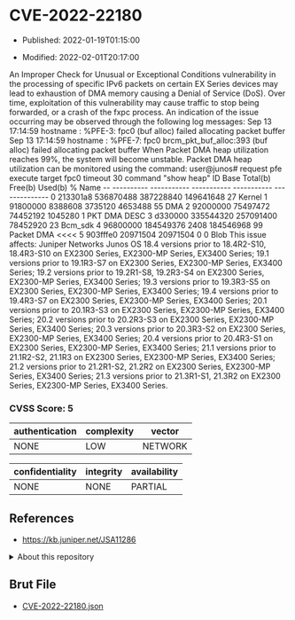 # CVE-2022-22180

- Published: 2022-01-19T01:15:00

- Modified: 2022-02-01T20:17:00

An Improper Check for Unusual or Exceptional Conditions vulnerability in the processing of specific IPv6 packets on certain EX Series devices may lead to exhaustion of DMA memory causing a Denial of Service (DoS). Over time, exploitation of this vulnerability may cause traffic to stop being forwarded, or a crash of the fxpc process. An indication of the issue occurring may be observed through the following log messages: Sep 13 17:14:59 hostname : %PFE-3: fpc0 (buf alloc) failed allocating packet buffer Sep 13 17:14:59 hostname : %PFE-7: fpc0 brcm_pkt_buf_alloc:393 (buf alloc) failed allocating packet buffer When Packet DMA heap utilization reaches 99%, the system will become unstable. Packet DMA heap utilization can be monitored using the command: user@junos# request pfe execute target fpc0 timeout 30 command "show heap" ID Base Total(b) Free(b) Used(b) % Name -- ---------- ----------- ----------- ----------- --- ----------- 0 213301a8 536870488 387228840 149641648 27 Kernel 1 91800000 8388608 3735120 4653488 55 DMA 2 92000000 75497472 74452192 1045280 1 PKT DMA DESC 3 d330000 335544320 257091400 78452920 23 Bcm_sdk 4 96800000 184549376 2408 184546968 99 Packet DMA <<<< 5 903fffe0 20971504 20971504 0 0 Blob This issue affects: Juniper Networks Junos OS 18.4 versions prior to 18.4R2-S10, 18.4R3-S10 on EX2300 Series, EX2300-MP Series, EX3400 Series; 19.1 versions prior to 19.1R3-S7 on EX2300 Series, EX2300-MP Series, EX3400 Series; 19.2 versions prior to 19.2R1-S8, 19.2R3-S4 on EX2300 Series, EX2300-MP Series, EX3400 Series; 19.3 versions prior to 19.3R3-S5 on EX2300 Series, EX2300-MP Series, EX3400 Series; 19.4 versions prior to 19.4R3-S7 on EX2300 Series, EX2300-MP Series, EX3400 Series; 20.1 versions prior to 20.1R3-S3 on EX2300 Series, EX2300-MP Series, EX3400 Series; 20.2 versions prior to 20.2R3-S3 on EX2300 Series, EX2300-MP Series, EX3400 Series; 20.3 versions prior to 20.3R3-S2 on EX2300 Series, EX2300-MP Series, EX3400 Series; 20.4 versions prior to 20.4R3-S1 on EX2300 Series, EX2300-MP Series, EX3400 Series; 21.1 versions prior to 21.1R2-S2, 21.1R3 on EX2300 Series, EX2300-MP Series, EX3400 Series; 21.2 versions prior to 21.2R1-S2, 21.2R2 on EX2300 Series, EX2300-MP Series, EX3400 Series; 21.3 versions prior to 21.3R1-S1, 21.3R2 on EX2300 Series, EX2300-MP Series, EX3400 Series.

### CVSS Score: **5**

| authentication | complexity | vector |
| --- | --- | --- |
| NONE | LOW | NETWORK |

| confidentiality | integrity | availability |
| --- | --- | --- |
| NONE | NONE | PARTIAL |

## References

* https://kb.juniper.net/JSA11286

<details>
<summary>About this repository</summary> 

  This repository is part of the project [Live Hack CVE](https://github.com/Live-Hack-CVE). Main website can be found [www.live-hack.org](https://www.live-hack.org) 
  
  Made by [Sn0wAlice](https://github.com/Sn0wAlice) for the people that care about security and need to have a feed of the latest CVEs. Hope you enjoy it, don't forget to star the repo and follow me on [Twitter](https://twitter.com/Sn0wAlice) and [Github](https://github.com/Sn0wAlice). And that is my [personnal website](https://www.alice-snow.me/)

  - [Home Page](https://github.com/Live-Hack-CVE)
  - [Framework](https://github.com/Live-Hack-CVE/cve-framework)
  - [CVE database](https://github.com/Live-Hack-CVE/full_database)
  - [Changelog](https://github.com/Live-Hack-CVE/Changelog)
</details>

## Brut File

* [CVE-2022-22180.json](https://raw.githubusercontent.com/Live-Hack-CVE/full_database/main/cves/2022/CVE-2022-22180.json)

